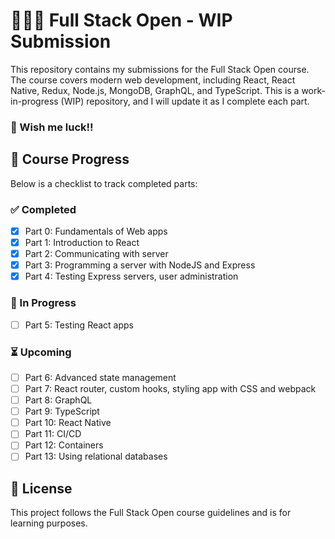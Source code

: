 # 👩🏽‍💻 Full Stack Open - WIP Submission

This repository contains my submissions for the Full Stack Open course. The course covers modern web development, including React, React Native, Redux, Node.js, MongoDB, GraphQL, and TypeScript. This is a work-in-progress (WIP) repository, and I will update it as I complete each part.

### 🧿 Wish me luck!!

## 🚀 Course Progress

Below is a checklist to track completed parts:

### ✅ Completed

- [x] Part 0: Fundamentals of Web apps
- [x] Part 1: Introduction to React
- [x] Part 2: Communicating with server
- [x] Part 3: Programming a server with NodeJS and Express
- [x] Part 4: Testing Express servers, user administration

### 🔄 In Progress

- [ ] Part 5: Testing React apps

### ⏳ Upcoming

- [ ] Part 6: Advanced state management
- [ ] Part 7: React router, custom hooks, styling app with CSS and webpack
- [ ] Part 8: GraphQL
- [ ] Part 9: TypeScript
- [ ] Part 10: React Native
- [ ] Part 11: CI/CD
- [ ] Part 12: Containers
- [ ] Part 13: Using relational databases

## 📜 License

This project follows the Full Stack Open course guidelines and is for learning purposes.
